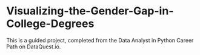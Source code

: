 # Visualizing-the-Gender-Gap-in-College-Degrees

This is a guided project, completed from the Data Analyst in Python Career Path on DataQuest.io.
